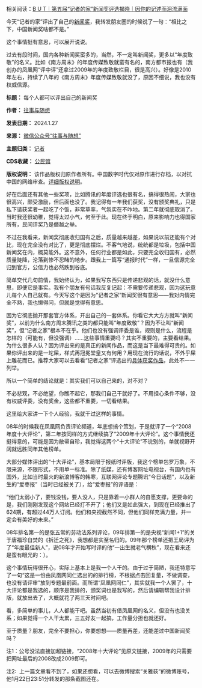 相关阅读：[B U T｜第五届“记者的家”新闻奖评选揭晓｜因你的记述而泪流满面](https://chinadigitaltimes.net/chinese/704551.html "B U T｜第五届“记者的家”新闻奖评选揭晓｜因你的记述而泪流满面")


今天“记者的家”评出了自己的[新闻奖](http://mp.weixin.qq.com/s?__biz=MzkzNjI4NDUzNw==\&mid=2247483959\&idx=1\&sn=eb261162fcbfb6768c43dc0dcaad7c80\&chksm=c2a05a21f5d7d3373602b6b798755490ce2969d2812336197c1afcb1d46ae34fb1d6c1272886\&scene=21#wechat_redirect)，我转发朋友圈的时候说了一句：“相比之下，中国新闻奖啥都不是。”


这个事情挺有意思，可以展开说说。


过去有段时间，国内各种新闻奖蛮多的，当然，不一定叫新闻奖，更多以“年度致敬”的名义。比如《南方周末》的年度传媒致敬就蛮有名的，南方都市报也有（我创办的凤凰网“评中评”还拿过2009年的年度致敬栏目，很是高兴）。好像是2010年左右，持续了八年的《南方周末》年度传媒致敬就没了，原因不细说，我也没有权威信源。




**标题：** 每个人都可以评出自己的新闻奖  

**作者：** [往事与随想](https://chinadigitaltimes.net/space/往事与随想)  

**发表日期：** 2024.1.27  

**来源：** [微信公众号“往事与随想”](https://mp.weixin.qq.com/s/zc3okW8gEC6xkrs9W770VA)  

**主题归类：** [记者](https://chinadigitaltimes.net/space/记者)  

**CDS收藏：** [公民馆](https://chinadigitaltimes.net/space/%E5%85%AC%E6%B0%91%E9%A6%86)  

**版权说明：** 该作品版权归原作者所有。中国数字时代仅对原作进行存档，以对抗中国的网络审查。[详细版权说明](https://chinadigitaltimes.net/chinese/copyright)。


好在后面还有其他一些奖项，比如腾讯的年度评选也很有名，搞得很热闹，大家也很高兴，颇受激励，但后面也没了。我记得有一年我们获奖，没有颁奖典礼，只是私下请获奖者一起吃了个饭，非常草率，气氛实在不咋地。第二年就彻底取消了。当时我还很幼稚，觉得太过小气，何至于此。现在终于明白，原来影响力也得国家所有，民间评奖乃是僭越之举。


不过在我看来，新闻奖彻底收归国有之后，质量越来越差，如果说以前还能有个对比，现在完全没有对比了，更是彻底摆烂。不客气地说，统统都是垃圾，包括中国新闻奖在内，概莫能外。这不意外，任何行业都是如此，只要完全收归国有，必然质量陡降，沦落到惨不忍睹的地步。跟我上一篇写“通报时代”一样，一旦信源完全归到官方，公信力也必然跌到谷底。


简单交代几句前情，我始终认为，如果我写东西只是传递悲观的话，就没什么意思，即便它是事实。我有个朋友有句话我反复记起：不需要传递悲观，因为这玩意儿每个人自己就有。今天写这个是因为“记者之家”新闻奖很有意思——我对内情完全不熟，我也懒得问，但就是觉得有意思。


因为它彻底抛开那套官方体系，开出自己的一套体系。你看它大大方方就叫“新闻奖”，以前为什么南方周末腾讯之类的都只能叫“年度致敬”？因为不让叫“新闻奖”，但“记者之家”根本不在乎。他们也没有强调评委是谁，规则是什么，流程是怎样的（可能有，但没强调）……这些事情重要吗？其实不重要的，主要看结果。为什么很多人认？因为评出来的是真正的新闻作品，而这是当下最难得可贵的。如果你评出来的是一坨屎，样式再冠冕堂皇又有何用？用现在流行的话说，不外乎屎上雕花而已。推荐大家可以去看看“记者之家”评选出的[具体获奖作品](http://mp.weixin.qq.com/s?__biz=MzkzNjI4NDUzNw==\&mid=2247483959\&idx=1\&sn=eb261162fcbfb6768c43dc0dcaad7c80\&chksm=c2a05a21f5d7d3373602b6b798755490ce2969d2812336197c1afcb1d46ae34fb1d6c1272886\&scene=21#wechat_redirect)，此处不一一列举。


所以一个简单的结论就是：其实我们可以自己来的，对不对？


不必悲观，不必绝望，你瞧不起它，那我们自己干就好了。不用担心条件不够，没有权威评委，没有奖金，这些都不重要，一切看结果。


这里给大家讲一下个人经验，我就干过这样的事情。


08年的时候我在凤凰网负责评论频道，年底想搞个策划，于是就评了一个“2008年度十大评论”，第二年按同样的方式继续搞了“2009年十大评论”。这个事情我还挺得意的，可能是因为敝帚自珍，我觉得这两个“十大评论”不说别的，单就视野开阔就远胜同年其他榜单。


大部分媒体评出的“十大评论”，基本局限于报纸时评版，我这个榜单包罗万象，不限来源，不限形式，不用单一标准。除了纸媒，还有博客网址电视台，有国内也有国外，比如当时最火的新浪博客的韩寒，互联网评论专题腾讯“今日话题”，以及新生的“爱枣报”（当时已经被关了），给“爱枣报”的评语是：


“他们太弱小了，要钱没钱，要人没人，只是靠着一小群人的自愿支撑，更要命的是，我们刚刚发现这个网站已经打不开了；他们又是如此强大，到现在已经推出了624期，有超过44万人订阅。他们和央视截然不同，但他们同样充满力量，并一定会有美好的未来。”


08年排名第一的是张五常的劳动法系列评论，09年排第一的是央视“新闻1+1”的关于唐福珍自焚的《拆迁之死》，我想都是实至名归的。09年那个榜单还把王局评为了“年度最佳新人”，说08年才开始写时评的他“一出生就老气横秋”，现在看来还是蛮有眼光的：）。


这个事情玩得很开心，实际上基本上是我一个人干的。由于过于简陋，我还特意写了一句“这是一份由凤凰网同仁选出的的排行榜，不根据点击回复量，不做调查，也没有请评审”放到专题最前面。而所谓“凤凰网同仁”，其实就我一个人罢了，十大评论都是我选的，顺序是我排的，颁奖词也是我写的，然后请编辑帮我设计排版，就放出去了，大概就花了两三天时间吧。


看，多简单的事儿，人人都能干吧。虽然当初有借凤凰网的名义，但没有也没关系；如果觉得一个人干太累，三五好友一起搞，工作量分担也就还好。


至于质量？朋友，完全不要担心，你要想想——质量再差，还能差过中国新闻奖吗？


注1：公号没法直接加超链接，“2008年十大评论”见原文链接，2009年的只需要把网址最后的2008改成2009即可。


注2:  上一篇文章看不到了，如果还想看，可以去微博搜索“关雅荻“的微博账号，他1月22日23:51分转发的那条截图还在。

